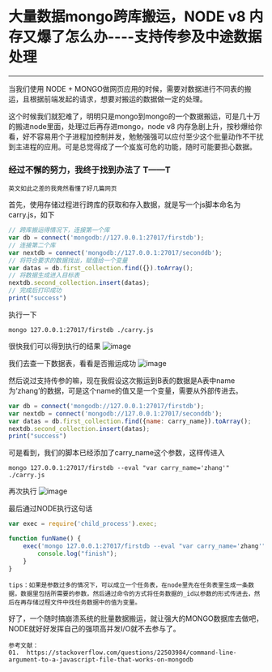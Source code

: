 # 大量数据mongo跨库搬运，NODE v8 内存又爆了怎么办----支持传参及中途数据处理
-----

当我们使用 NODE + MONGO做网页应用的时候，需要对数据进行不同表的搬运，且根据前端发起的请求，想要对搬运的数据做一定的处理。

这个时候我们就犯难了，明明只是mongo到mongo的一个数据搬运，可是几十万的搬进node里面，处理过后再存进mongo，node v8 内存急剧上升，按秒爆给你看，好不容易用个子进程加控制并发，勉勉强强可以应付至少这个批量动作不干扰到主进程的应用。可是总觉得成了一个岌岌可危的功能，随时可能要担心数据。

### 经过不懈的努力，我终于找到办法了 T——T
`英文如此之差的我竟然看懂了好几篇网页`

首先，使用存储过程进行跨库的获取和存入数据，就是写一个js脚本命名为carry.js，如下

```javascript
// 跨库搬运得情况下，连接第一个库
var db = connect('mongodb://127.0.0.1:27017/firstdb');
// 连接第二个库
var nextdb = connect('mongodb://127.0.0.1:27017/seconddb');
// 将符合要求的数据找出，赋值给一个变量
var datas = db.first_collection.find({}).toArray();
// 将数据生成进入目标表
nextdb.second_collection.insert(datas);
// 完成后打印成功
print("success")
```
执行一下
```shell
mongo 127.0.0.1:27017/firstdb ./carry.js
```
很快我们可以得到执行的结果
![image](https://user-images.githubusercontent.com/23134442/35512770-e1bf0822-053b-11e8-818b-0f9d224b0ed4.png)


我们去查一下数据表，看看是否搬运成功
![image](https://user-images.githubusercontent.com/23134442/35513466-269375da-053e-11e8-8451-79a0b8f44f30.png)



然后说过支持传参的嘛，现在我假设这次搬运到B表的数据是A表中name为‘zhang’的数据，可是这个name的值又是一个变量，需要从外部传进去。
```javascript
var db = connect('mongodb://127.0.0.1:27017/firstdb');
var nextdb = connect('mongodb://127.0.0.1:27017/seconddb');
var datas = db.first_collection.find({name: carry_name}).toArray();
nextdb.second_collection.insert(datas);
print("success")
```
可是看到，我们的脚本已经添加了carry_name这个参数，这样传进入
```shell
mongo 127.0.0.1:27017/firstdb --eval "var carry_name='zhang'" ./carry.js
```
    
再次执行
![image](https://user-images.githubusercontent.com/23134442/35513491-3ab5d7f6-053e-11e8-9ad2-2b4f8074b3fb.png)


最后通过NODE执行这句话
```javascript
var exec = require('child_process').exec;

function funName() {
    exec('mongo 127.0.0.1:27017/firstdb --eval "var carry_name='zhang'" ./carry.js', function(err, result) {
        console.log("finish");
    }
}
```

    tips：如果是参数过多的情况下，可以成立一个任务表，在node里先在任务表里生成一条数据，数据里包括所需要的参数，然后通过命令的方式将任务数据的_id以参数的形式传进去，然后在再存储过程文件中找任务数据中的值为变量。

好了，一个随时搞崩溃系统的批量数据搬运，就让强大的MONGO数据库去做吧，NODE就好好发挥自己的强项高并发I/O就不去参与了。

    参考文献：
    01.  https://stackoverflow.com/questions/22503984/command-line-argument-to-a-javascript-file-that-works-on-mongodb

